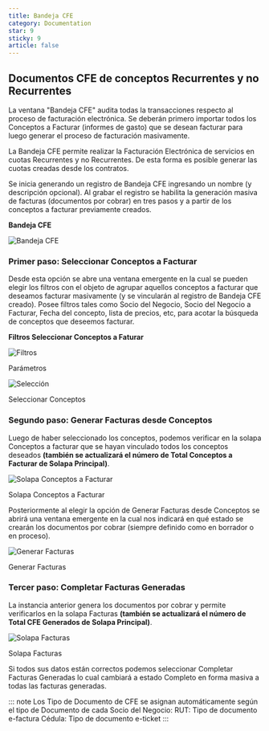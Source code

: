 ```yaml
---
title: Bandeja CFE
category: Documentation
star: 9
sticky: 9
article: false
---
```


## Documentos CFE de conceptos Recurrentes y no Recurrentes

La ventana "Bandeja CFE" audita todas la transacciones respecto al proceso de facturación electrónica.
Se deberán primero importar todos los Conceptos a Facturar (informes de gasto) que se desean facturar para luego generar el proceso de facturación masivamente.

La Bandeja CFE permite realizar la Facturación Electrónica de servicios en cuotas Recurrentes y no Recurrentes. De esta forma es posible generar las cuotas creadas desde los contratos.

Se inicia generando un registro de Bandeja CFE ingresando un nombre (y descripción opcional).
Al grabar el registro se habilita la generación masiva de facturas (documentos por cobrar) en tres pasos y a partir de los conceptos a facturar previamente creados.

**Bandeja CFE**

![Bandeja CFE](/assets/img/docs/education-management/edum-image10.png)

### Primer paso: Seleccionar Conceptos a Facturar 

Desde esta opción se abre una ventana emergente en la cual se pueden elegir los filtros con el objeto de agrupar aquellos conceptos a facturar que deseamos facturar masivamente (y se vincularán al registro de Bandeja CFE creado).
Posee filtros tales como Socio del Negocio, Socio del Negocio a Facturar, Fecha del concepto, lista de precios, etc, para acotar la búsqueda de conceptos que deseemos facturar.

**Filtros Seleccionar Conceptos a Faturar**

![Filtros](/assets/img/docs/education-management/edum-image11.png)

Parámetros

![Selección](/assets/img/docs/sales-management/sam-sales-image515.png)

Seleccionar Conceptos

### Segundo paso: Generar Facturas desde Conceptos 

Luego de haber seleccionado los conceptos, podemos verificar en la solapa Conceptos a facturar que se hayan vinculado todos los conceptos deseados **(también se actualizará el número de Total Conceptos a Facturar de Solapa Principal)**.

![Solapa Conceptos a Facturar](/assets/img/docs/sales-management/sam-sales-image517.png)

Solapa Conceptos a Facturar

Posteriormente al elegir la opción de Generar Facturas desde Conceptos se abrirá una ventana emergente en la cual nos indicará en qué estado se crearán los documentos por cobrar (siempre definido como en borrador o en proceso). 

![Generar Facturas](/assets/img/docs/sales-management/sam-sales-image516.png)

Generar Facturas

### Tercer paso: Completar Facturas Generadas 

La instancia anterior genera los documentos por cobrar y permite verificarlos en la solapa Facturas **(también se actualizará el número de Total CFE Generados de Solapa Principal)**.

![Solapa Facturas](/assets/img/docs/sales-management/sam-sales-image518.png)

Solapa Facturas

Si todos sus datos están correctos podemos seleccionar Completar Facturas Generadas lo cual cambiará a estado Completo en forma masiva a todas las facturas generadas.



::: note
Los Tipo de Documento de CFE se asignan automáticamente según el tipo de Documento de cada Socio del Negocio:
RUT: Tipo de documento e-factura
Cédula: Tipo de documento e-ticket
:::